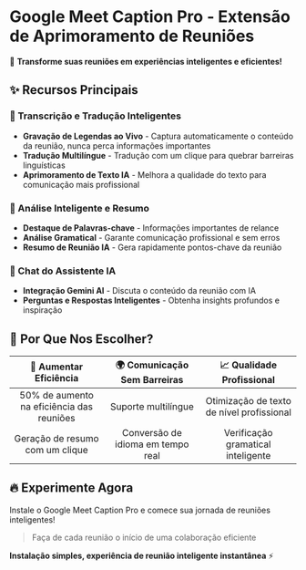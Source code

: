 # Google Meet Caption Pro - Extensão de Aprimoramento de Reuniões

🚀 **Transforme suas reuniões em experiências inteligentes e eficientes!**

## ✨ Recursos Principais

### 📝 Transcrição e Tradução Inteligentes
- **Gravação de Legendas ao Vivo** - Captura automaticamente o conteúdo da reunião, nunca perca informações importantes
- **Tradução Multilíngue** - Tradução com um clique para quebrar barreiras linguísticas
- **Aprimoramento de Texto IA** - Melhora a qualidade do texto para comunicação mais profissional

### 🎯 Análise Inteligente e Resumo
- **Destaque de Palavras-chave** - Informações importantes de relance
- **Análise Gramatical** - Garante comunicação profissional e sem erros
- **Resumo de Reunião IA** - Gera rapidamente pontos-chave da reunião

### 🤖 Chat do Assistente IA
- **Integração Gemini AI** - Discuta o conteúdo da reunião com IA
- **Perguntas e Respostas Inteligentes** - Obtenha insights profundos e inspiração

## 🎁 Por Que Nos Escolher?

| 💼 Aumentar Eficiência | 🌍 Comunicação Sem Barreiras | 📈 Qualidade Profissional |
|:---:|:---:|:---:|
| 50% de aumento na eficiência das reuniões | Suporte multilíngue | Otimização de texto de nível profissional |
| Geração de resumo com um clique | Conversão de idioma em tempo real | Verificação gramatical inteligente |

## 🔥 Experimente Agora

Instale o Google Meet Caption Pro e comece sua jornada de reuniões inteligentes!

> Faça de cada reunião o início de uma colaboração eficiente

**Instalação simples, experiência de reunião inteligente instantânea** ⚡
